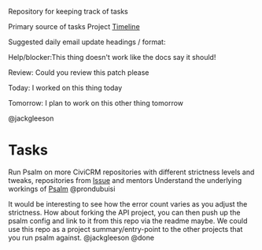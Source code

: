 Repository for keeping track of tasks

Primary source of tasks Project [Timeline](https://docs.google.com/document/d/18YkbeEAkcWdYt8JUZFU6ytg_bTcGTesi05Loiy3kS_o/edit)

Suggested daily email update headings / format:

Help/blocker:This thing doesn't work like the docs say it should!

Review: Could you review this patch please

Today: I worked on this thing today

Tomorrow: I plan to work on this other thing tomorrow

@jackgleeson

# Tasks

Run Psalm on more CiviCRM repositories with different strictness levels and tweaks, repositories from [Issue](https://lab.civicrm.org/community/gsoc/issues/3) and mentors
Understand the underlying workings of [Psalm](https://github.com/vimeo/psalm) @prondubuisi


It would be interesting to see how the error count varies as you adjust the strictness.
How about forking the API project, you can then push up the psalm config and link to it from this repo via the readme maybe. We could use this repo as a project summary/entry-point to the other projects that you run psalm against.
@jackgleeson @done

